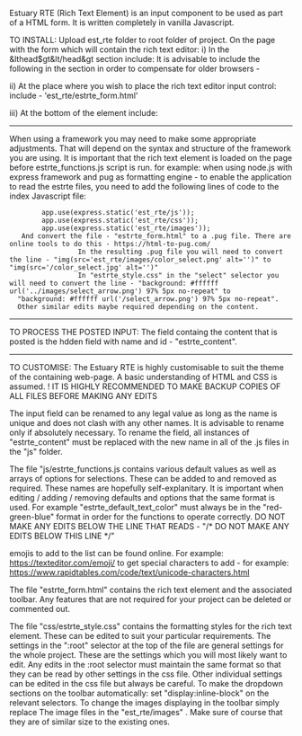 Estuary RTE (Rich Text Element) is an input component to be used as part of a HTML form.  It is written completely in vanilla Javascript.

TO INSTALL:
Upload est_rte folder to root folder of project.
On the page with the form which will contain the rich text editor:
i)     In the &lthead$gt&lt/head&gt section include:
            <link rel="stylesheet" href="est_rte/css/estrte_style.css">
        It is advisable to include the following in the <head> section in order to compensate for older browsers -
            <script src="https://unpkg.com/@babel/standalone/babel.min.js"></script>
                     
ii)    At the place where you wish to place the rich text editor input control:
             include - 'est_rte/estrte_form.html'
                            
iii)  At the bottom of the <body> element include:
      <script type="text/javascript" src="est_rte/js/estrte_functions.js"></script>


-----------------------------------------------------------------------------------------------------------


When using a framework you may need to make some appropriate adjustments. That will depend on the syntax and structure of the framework you are using. It is important that the rich text element is loaded on the page before estrte_functions.js script is run.
for example:
    when using node.js with express framework and pug as formatting engine - to enable the application to read the estrte files, you need to add the following lines of code to the index 
Javascript file: 
            
            app.use(express.static('est_rte/js'));
            app.use(express.static('est_rte/css'));
            app.use(express.static('est_rte/images'));
       And convert the file - "estrte_form.html" to a .pug file. There are online tools to do this - https://html-to-pug.com/
                     In the resulting .pug file you will need to convert the line - "img(src='est_rte/images/color_select.png' alt='')" to "img(src='/color_select.jpg' alt='')"
                     In "estrte_style.css" in the "select" selector you will need to convert the line - "background: #ffffff url('../images/select_arrow.png') 97% 5px no-repeat" to
      "background: #ffffff url('/select_arrow.png') 97% 5px no-repeat".
      Other similar edits maybe required depending on the content.



-----------------------------------------------------------------------------------------------------------

TO PROCESS THE POSTED INPUT: 
The field containg the content that is posted is the hdden field with name and id - "estrte_content". 

 
-----------------------------------------------------------------------------------------------------------



TO CUSTOMISE:
 The Estuary RTE is highly customisable to suit the theme of the containing web-page. A basic understanding of HTML and CSS is assumed. 
! IT IS HIGHLY RECOMMENDED TO MAKE BACKUP COPIES OF ALL FILES BEFORE MAKING ANY EDITS 

The input field can be renamed to any legal value as long as the name is unique and does not clash with any other names. It is advisable to rename only if absolutely necessary. 
To rename the field, all instances of "estrte_content" must be replaced with the new name in all of the .js files in the "js" folder.

The file "js/estrte_functions.js contains various default values as well as arrays of options for selections. These can be added to and removed as required. These names are hopefully self-explanitary. It is important when editing / adding / removing defaults and options that the same format is used. For example "estrte_default_text_color" must always be in the "red-green-blue" format in order for the functions to operate correctly. 
DO NOT MAKE ANY EDITS BELOW THE LINE THAT READS - "/* DO NOT MAKE ANY EDITS BELOW THIS LINE */"
 
emojis to add to the list can be found online. For example:
   https://texteditor.com/emoji/
to get special characters to add - for example:
   https://www.rapidtables.com/code/text/unicode-characters.html

The file "estrte_form.html" contains the rich text element and the associated toolbar. 
Any features that are not required for your project can be deleted or commented out.

The file "css/estrte_style.css" contains the formatting styles for the rich text element. These can be edited to suit your particular requirements. The settings in the ":root" selector at the top of the file are general settings for the whole project. These are the settings which you will most likely want to edit. Any edits in the :root selector must maintain the same format so that they can be read by other settings in the css file.
Other individual settings can be edited in the css file but always be careful.
 To make the dropdown sections on the toolbar automatically: set "display:inline-block" on the relevant selectors.
To change the images displaying in the toolbar simply replace The image files in the "est_rte/images" . Make sure of course that they are of similar size to the existing ones.




